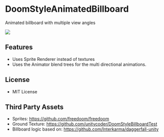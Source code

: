 # DoomStyleAnimatedBillboard
Animated billboard with multiple view angles

<img src="doc/WalkAround.gif"/>

## Features
+ Uses Sprite Renderer instead of textures
+ Uses the Animator blend trees for the multi directional animations.

## License
+ MIT License

## Third Party Assets
+ Sprites: https://github.com/freedoom/freedoom
+ Ground Texture: https://github.com/unitycoder/DoomStyleBillboardTest
+ Billboard logic based on: https://github.com/Interkarma/daggerfall-unity